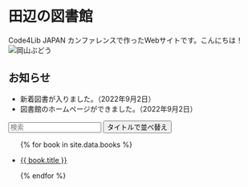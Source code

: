<script src="https://cdn.jsdelivr.net/npm/tify@0.27.0/dist/tify.js"></script>
<script src="https://cdnjs.cloudflare.com/ajax/libs/list.js/2.3.1/list.min.js"></script>
<link rel="stylesheet" href="https://cdn.jsdelivr.net/npm/tify@0.27.0/dist/tify.css">

# 田辺の図書館

Code4Lib JAPAN カンファレンスで作ったWebサイトです。こんにちは！
![岡山ぶどう](https://user-images.githubusercontent.com/11428/188251786-4151a709-2d12-4de5-b4d4-2c3e9ecc56a3.JPG)

## お知らせ

- 新着図書が入りました。（2022年9月2日）
- 図書館のホームページができました。（2022年9月2日）

<div id="books">
  <input class="search" placeholder="検索" />
  <button class="sort" data-sort="title">
    タイトルで並べ替え
  </button>
  <ul class="list">
    <!-- _data フォルダの books.csv からデータを取り出す -->
    {% for book in site.data.books %}
      <li>
        <!-- books.csv の title 列、 url 列をリンク先に設定 -->
        <p class="title"><a href="{{ book.url }}">{{ book.title }}</a></p>
      </li>
    {% endfor %}
  </ul>
</div>

<script>
var options = {
    valueNames: [ 'title' ]
};

var userList = new List('books', options);
</script>
